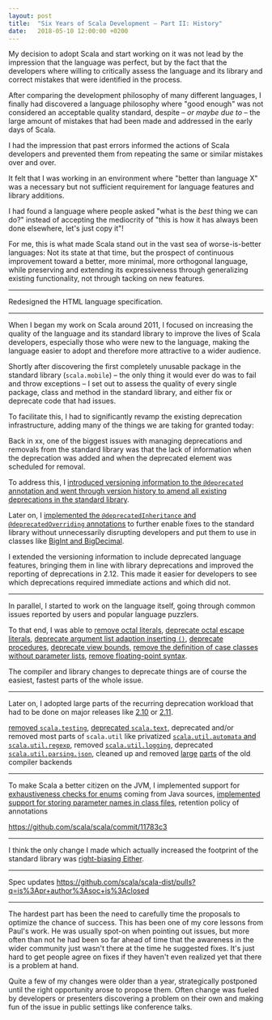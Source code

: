 ```yaml
---
layout: post
title:  "Six Years of Scala Development – Part II: History"
date:   2018-05-10 12:00:00 +0200
---
```


My decision to adopt Scala and start working on it was not lead by the
impression that the language was perfect, but by the fact that the developers
where willing to critically assess the language and its library and correct
mistakes that were identified in the process.

After comparing the development philosophy of many different languages, I
finally had discovered a language philosophy where "good enough" was not
considered an acceptable quality standard, despite – _or maybe due to_ – the
large amount of mistakes that had been made and addressed in the early days of
Scala.

I had the impression that past errors informed the actions of Scala developers
and prevented them from repeating the same or similar mistakes over and over.

It felt that I was working in an environment where "better than language X"
was a necessary but not sufficient requirement for language features and library
additions.

I had found a language where people asked "what is the _best_ thing we can do?"
instead of accepting the mediocrity of "this is how it has always been done
elsewhere, let's just copy it"!

For me, this is what made Scala stand out in the vast sea of worse-is-better
languages: Not its state at that time, but the prospect of continuous
improvement toward a better, more minimal, more orthogonal language, while
preserving and extending its expressiveness through generalizing existing
functionality, not through tacking on new features.

---

Redesigned the HTML language specification.

---

When I began my work on Scala around 2011, I focused on increasing the quality of the
language and its standard library to improve the lives of Scala developers,
especially those who were new to the language, making the language easier to
adopt and therefore more attractive to a wider audience.

Shortly after discovering the first completely unusable package in the standard
library (`scala.mobile`) – the only thing it would ever do was to fail and throw
exceptions – I set out to assess the quality of every single package, class and
method in the standard library, and either fix or deprecate code that had
issues.

To facilitate this, I had to significantly revamp the existing deprecation
infrastructure, adding many of the things we are taking for granted today:

Back in xx, one of the biggest issues with managing deprecations and removals
from the standard library was that the lack of information when the deprecation
was added and when the deprecated element was scheduled for removal.

To address this, I [introduced versioning information to the `@deprecated`
annotation and went through version history to amend all existing deprecations
in the standard library](https://github.com/scala/legacy-svn-scala/pull/9).

Later on, I [implemented the `@deprecatedInheritance` and `@deprecatedOverriding`
annotations](https://github.com/scala/scala/commit/e3b0c7a)
to further enable fixes to the standard library without unnecessarily disrupting
developers and put them to use in classes like
[BigInt and BigDecimal](https://github.com/scala/scala/commit/c78fe024711925c40f9fc15221ea04a6f99a5691).

I extended the versioning information to include deprecated language features,
bringing them in line with library deprecations and improved the reporting of
deprecations in 2.12. This made it easier for developers to see which
deprecations required immediate actions and which did not.

---

In parallel, I started to work on the language itself, going through common
issues reported by users and popular language puzzlers.

To that end, I was able to
[remove octal literals](https://github.com/scala/scala/commit/6688da4),
[deprecate octal escape literals](https://github.com/soc/scala/commit/36da622),
[deprecate argument list adaption inserting `()`](https://github.com/scala/scala/commit/c5567e2),
[deprecate procedures](https://github.com/scala/scala/commit/bc47503),
[deprecate view bounds](https://github.com/scala/scala/commit/96ff8c5),
[remove the definition of case classes without parameter lists](https://github.com/scala/scala/pull/1769),
[remove floating-point syntax](https://github.com/scala/scala/commit/6b16548).

The compiler and library changes to deprecate things are of course the easiest,
fastest parts of the whole issue.

---

Later on, I adopted large parts of the recurring deprecation workload that had
to be done on major releases like
[2.10](https://github.com/scala/scala/pull/1473) or [2.11](https://issues.scala-lang.org/browse/SI-7469).


[removed `scala.testing`](https://github.com/scala/scala/commit/f931833),
[deprecated `scala.text`](https://github.com/scala/scala/commit/eb7d7f3),
deprecated and/or removed most parts of `scala.util` like
privatized [`scala.util.automata` and `scala.util.regexp`](https://github.com/scala/scala/commit/a9c374b),
removed [`scala.util.logging`](https://github.com/scala/scala/pull/2543),
deprecated [`scala.util.parsing.json`](https://github.com/scala/scala/commit/3e1a075),
cleaned up and removed
[large](https://github.com/scala/scala/pull/4814)
[parts](https://github.com/scala/scala/pull/4838) of the old compiler backends

---

To make Scala a better citizen on the JVM, I implemented support for
[exhaustiveness checks for enums](https://github.com/scala/scala/pull/4898) coming from Java sources,
[implemented support for storing parameter names in class files](https://github.com/scala/scala/pull/4735),
retention policy of annotations

https://github.com/scala/scala/commit/11783c3

---

I think the only change I made which actually increased the footprint of the
standard library was [right-biasing Either](https://github.com/scala/scala/pull/5135).

---

Spec updates https://github.com/scala/scala-dist/pulls?q=is%3Apr+author%3Asoc+is%3Aclosed

---

The hardest part has been the need to carefully time the proposals to optimize
the chance of success.
This has been one of my core lessons from Paul's work. He was usually spot-on
when pointing out issues, but more often than not he had been so far ahead of
time that the awareness in the wider community just wasn't there at the time he
suggested fixes. It's just hard to get people agree on fixes if they haven't
even realized yet that there is a problem at hand.

Quite a few of my changes were older than a year, strategically postponed until
the right opportunity arose to propose them.
Often change was fueled by developers or presenters discovering a problem on
their own and making fun of the issue in public settings like conference talks.
